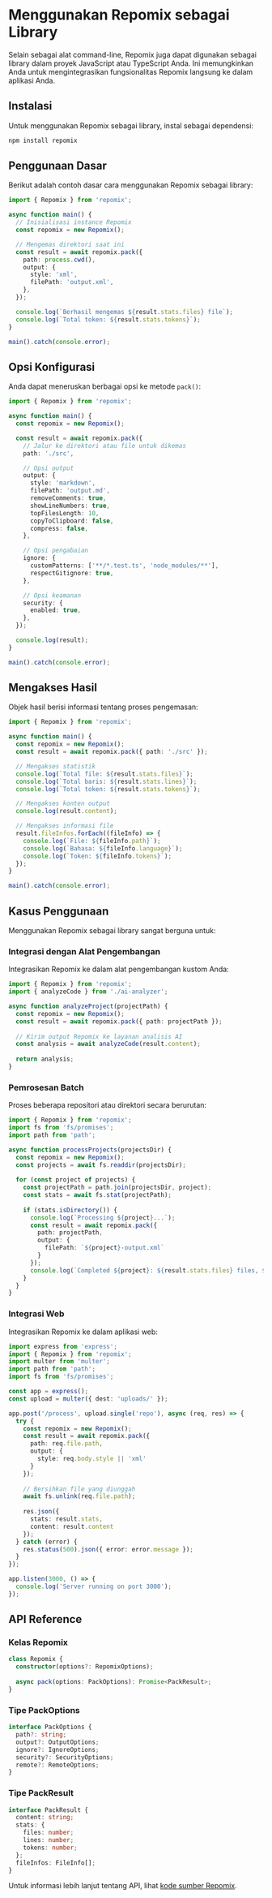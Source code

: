 # Menggunakan Repomix sebagai Library


Selain sebagai alat command-line, Repomix juga dapat digunakan sebagai library dalam proyek JavaScript atau TypeScript Anda. Ini memungkinkan Anda untuk mengintegrasikan fungsionalitas Repomix langsung ke dalam aplikasi Anda.

## Instalasi

Untuk menggunakan Repomix sebagai library, instal sebagai dependensi:

```bash
npm install repomix
```

## Penggunaan Dasar

Berikut adalah contoh dasar cara menggunakan Repomix sebagai library:

```typescript
import { Repomix } from 'repomix';

async function main() {
  // Inisialisasi instance Repomix
  const repomix = new Repomix();

  // Mengemas direktori saat ini
  const result = await repomix.pack({
    path: process.cwd(),
    output: {
      style: 'xml',
      filePath: 'output.xml',
    },
  });

  console.log(`Berhasil mengemas ${result.stats.files} file`);
  console.log(`Total token: ${result.stats.tokens}`);
}

main().catch(console.error);
```

## Opsi Konfigurasi

Anda dapat meneruskan berbagai opsi ke metode `pack()`:

```typescript
import { Repomix } from 'repomix';

async function main() {
  const repomix = new Repomix();

  const result = await repomix.pack({
    // Jalur ke direktori atau file untuk dikemas
    path: './src',

    // Opsi output
    output: {
      style: 'markdown',
      filePath: 'output.md',
      removeComments: true,
      showLineNumbers: true,
      topFilesLength: 10,
      copyToClipboard: false,
      compress: false,
    },

    // Opsi pengabaian
    ignore: {
      customPatterns: ['**/*.test.ts', 'node_modules/**'],
      respectGitignore: true,
    },

    // Opsi keamanan
    security: {
      enabled: true,
    },
  });

  console.log(result);
}

main().catch(console.error);
```

## Mengakses Hasil

Objek hasil berisi informasi tentang proses pengemasan:

```typescript
import { Repomix } from 'repomix';

async function main() {
  const repomix = new Repomix();
  const result = await repomix.pack({ path: './src' });

  // Mengakses statistik
  console.log(`Total file: ${result.stats.files}`);
  console.log(`Total baris: ${result.stats.lines}`);
  console.log(`Total token: ${result.stats.tokens}`);

  // Mengakses konten output
  console.log(result.content);

  // Mengakses informasi file
  result.fileInfos.forEach((fileInfo) => {
    console.log(`File: ${fileInfo.path}`);
    console.log(`Bahasa: ${fileInfo.language}`);
    console.log(`Token: ${fileInfo.tokens}`);
  });
}

main().catch(console.error);
```

## Kasus Penggunaan

Menggunakan Repomix sebagai library sangat berguna untuk:

### Integrasi dengan Alat Pengembangan

Integrasikan Repomix ke dalam alat pengembangan kustom Anda:

```typescript
import { Repomix } from 'repomix';
import { analyzeCode } from './ai-analyzer';

async function analyzeProject(projectPath) {
  const repomix = new Repomix();
  const result = await repomix.pack({ path: projectPath });
  
  // Kirim output Repomix ke layanan analisis AI
  const analysis = await analyzeCode(result.content);
  
  return analysis;
}
```

### Pemrosesan Batch

Proses beberapa repositori atau direktori secara berurutan:

```typescript
import { Repomix } from 'repomix';
import fs from 'fs/promises';
import path from 'path';

async function processProjects(projectsDir) {
  const repomix = new Repomix();
  const projects = await fs.readdir(projectsDir);
  
  for (const project of projects) {
    const projectPath = path.join(projectsDir, project);
    const stats = await fs.stat(projectPath);
    
    if (stats.isDirectory()) {
      console.log(`Processing ${project}...`);
      const result = await repomix.pack({ 
        path: projectPath,
        output: {
          filePath: `${project}-output.xml`
        }
      });
      console.log(`Completed ${project}: ${result.stats.files} files, ${result.stats.tokens} tokens`);
    }
  }
}
```

### Integrasi Web

Integrasikan Repomix ke dalam aplikasi web:

```typescript
import express from 'express';
import { Repomix } from 'repomix';
import multer from 'multer';
import path from 'path';
import fs from 'fs/promises';

const app = express();
const upload = multer({ dest: 'uploads/' });

app.post('/process', upload.single('repo'), async (req, res) => {
  try {
    const repomix = new Repomix();
    const result = await repomix.pack({ 
      path: req.file.path,
      output: {
        style: req.body.style || 'xml'
      }
    });
    
    // Bersihkan file yang diunggah
    await fs.unlink(req.file.path);
    
    res.json({
      stats: result.stats,
      content: result.content
    });
  } catch (error) {
    res.status(500).json({ error: error.message });
  }
});

app.listen(3000, () => {
  console.log('Server running on port 3000');
});
```

## API Reference

### Kelas Repomix

```typescript
class Repomix {
  constructor(options?: RepomixOptions);
  
  async pack(options: PackOptions): Promise<PackResult>;
}
```

### Tipe PackOptions

```typescript
interface PackOptions {
  path?: string;
  output?: OutputOptions;
  ignore?: IgnoreOptions;
  security?: SecurityOptions;
  remote?: RemoteOptions;
}
```

### Tipe PackResult

```typescript
interface PackResult {
  content: string;
  stats: {
    files: number;
    lines: number;
    tokens: number;
  };
  fileInfos: FileInfo[];
}
```

Untuk informasi lebih lanjut tentang API, lihat [kode sumber Repomix](https://github.com/yamadashy/repomix).
